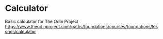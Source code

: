 # Calculator

Basic calculator for The Odin Project
https://www.theodinproject.com/paths/foundations/courses/foundations/lessons/calculator